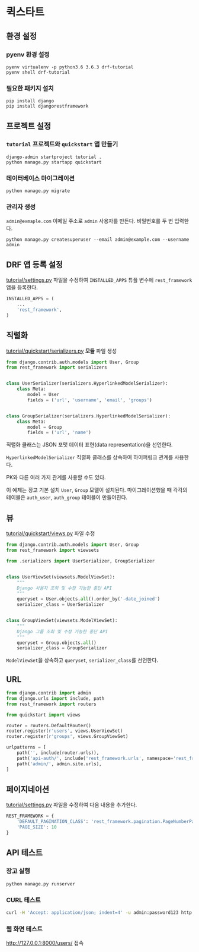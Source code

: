 # 퀵스타트

## 환경 설정
### pyenv 환경 설정
```
pyenv virtualenv -p python3.6 3.6.3 drf-tutorial
pyenv shell drf-tutorial
```

### 필요한 패키지 설치
```
pip install django
pip install djangorestframework
```

## 프로젝트 설정
### `tutorial` 프로젝트와 `quickstart` 앱 만들기
```
django-admin startproject tutorial .
python manage.py startapp quickstart
```

### 데이터베이스 마이그레이션
```
python manage.py migrate
```

### 관리자 생성
`admin@exmaple.com` 이메일 주소로 `admin` 사용자를 만든다. 비밀번호를 두 번 입력한다.

```
python manage.py createsuperuser --email admin@example.com --username admin
```

## DRF 앱 등록 설정
[tutorial/settings.py](../tutorial/settings.py) 파일을 수정하여 `INSTALLED_APPS` 튜플 변수에 `rest_framework` 앱을 등록한다.

```python
INSTALLED_APPS = (
    ...
    'rest_framework',
)
```

## 직렬화
[tutorial/quickstart/serializers.py](../quickstart/serializers.py) **모듈** 파일 생성

```python
from django.contrib.auth.models import User, Group
from rest_framework import serializers


class UserSerializer(serializers.HyperlinkedModelSerializer):
    class Meta:
        model = User
        fields = ('url', 'username', 'email', 'groups')


class GroupSerializer(serializers.HyperlinkedModelSerializer):
    class Meta:
        model = Group
        fields = ('url', 'name')
```

직렬화 클래스는 JSON 포맷 데이터 표현(data representation)을 선언한다.

`HyperlinkedModelSerializer` 직렬화 클래스를 상속하여 하이퍼링크 관계를 사용한다.

PK와 다른 여러 가지 관계를 사용할 수도 있다.

이 예제는 장고 기본 설치 `User`, `Group` 모델이 설치된다. 마이그레이션했을 때 각각의 테이블은 `auth_user`, `auth_group` 테이블이 만들어진다.

## 뷰

[tutorial/quickstart/views.py](../quickstart/views.py) 파일 수정

```python
from django.contrib.auth.models import User, Group
from rest_framework import viewsets

from .serializers import UserSerializer, GroupSerializer


class UserViewSet(viewsets.ModelViewSet):
    """
    Django 사용자 조회 및 수정 가능한 종단 API
    """
    queryset = User.objects.all().order_by('-date_joined')
    serializer_class = UserSerializer


class GroupViewSet(viewsets.ModelViewSet):
    """
    Django 그룹 조회 및 수정 가능한 종단 API
    """
    queryset = Group.objects.all()
    serializer_class = GroupSerializer
```

`ModelViewSet`을 상속하고 `queryset`, `serializer_class`를 선언한다.

## URL

```python
from django.contrib import admin
from django.urls import include, path
from rest_framework import routers

from quickstart import views

router = routers.DefaultRouter()
router.register(r'users', views.UserViewSet)
router.register(r'groups', views.GroupViewSet)

urlpatterns = [
    path('', include(router.urls)),
    path('api-auth/', include('rest_framework.urls', namespace='rest_framework')),
    path('admin/', admin.site.urls),
]
```

## 페이지네이션

[tutorial/settings.py](../tutorial/settings.py) 파일을 수정하여 다음 내용을 추가한다.

```python
REST_FRAMEWORK = {
    'DEFAULT_PAGINATION_CLASS': 'rest_framework.pagination.PageNumberPagination',
    'PAGE_SIZE': 10
}
```

## API 테스트

### 장고 실행

```
python manage.py runserver
```

### CURL 테스트
```bash
curl -H 'Accept: application/json; indent=4' -u admin:password123 http://127.0.0.1:8000/users/
```

### 웹 화면 테스트

http://127.0.0.1:8000/users/ 접속
